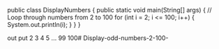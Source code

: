 public class DisplayNumbers {
    public static void main(String[] args) {
        // Loop through numbers from 2 to 100
        for (int i = 2; i <= 100; i++) {
            System.out.println(i);
        }
    }
}

out put 
2
3
4
5
...
99
100# Display-odd-numbers-2-100-
